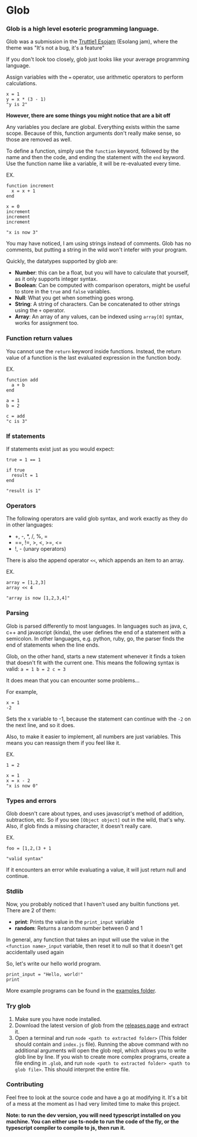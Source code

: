 # Glob
### Glob is a high level esoteric programming language.

Glob was a submission in the [Truttle1 Esojam](https://discord.gg/Mb7KXydKwQ) (Esolang jam), where the theme was "It's not a bug, it's a feature"

If you don't look too closely, glob just looks like your average programming language.

Assign variables with the `=` operator, use arithmetic operators to perform calculations.

```
x = 1
y = x * (3 - 1)
"y is 2"
```

**However, there are some things you might notice that are a bit off**

Any variables you declare are global. Everything exists within the same scope. Because of this, function arguments don't really make sense, so those are removed as well.

To define a function, simply use the `function` keyword, followed by the name and then the code, and ending the statement with the `end` keyword.
Use the function name like a variable, it will be re-evaluated every time.

EX.
```
function increment
  x = x + 1
end

x = 0
increment
increment
increment

"x is now 3"
```

You may have noticed, I am using strings instead of comments. Glob has no comments, but putting a string in the wild won't intefer with your program.

Quickly, the datatypes supported by glob are:
- **Number**: this can be a float, but you will have to calculate that yourself, as it only supports integer syntax.
- **Boolean**: Can be computed with comparison operators, might be useful to store in the `true` and `false` variables.
- **Null**: What you get when something goes wrong.
- **String**: A string of characters. Can be concatenated to other strings using the `+` operator.
- **Array**: An array of any values, can be indexed using `array[0]` syntax, works for assignment too.

### Function return values
You cannot use the `return` keyword inside functions.
Instead, the return value of a function is the last evaluated expression in the function body.

EX.
```
function add
  a + b
end

a = 1
b = 2

c = add
"c is 3"
```

### If statements
If statements exist just as you would expect:

```
true = 1 == 1

if true
  result = 1
end

"result is 1"
```

### Operators
The following operators are valid glob syntax, and work exactly as they do in other languages:
- +, -, *, /, %, =
- ==, !=, >, <, >=, <=
- !, - (unary operators)

There is also the append operator `<<`, which appends an item to an array.

EX.
```
array = [1,2,3]
array << 4

"array is now [1,2,3,4]"
```

### Parsing
Glob is parsed differently to most languages.
In languages such as java, c, c++ and javascript (kinda), the user defines the end of a statement with a semicolon.
In other languages, e.g. python, ruby, go, the parser finds the end of statements when the line ends.

Glob, on the other hand, starts a new statement whenever it finds a token that doesn't fit with the current one. This means the following syntax is valid: `a = 1 b = 2 c = 3`

It does mean that you can encounter some problems...

For example,
```
x = 1
-2
```

Sets the x variable to -1, because the statement can continue with the `-2` on the next line, and so it does.

Also, to make it easier to implement, all numbers are just variables. This means you can reassign them if you feel like it.

EX.
```
1 = 2

x = 1
x = x - 2
"x is now 0"
```

### Types and errors
Glob doesn't care about types, and uses javascript's method of addition, subtraction, etc. So if you see `[Object object]` out in the wild, that's why.
Also, if glob finds a missing character, it doesn't really care.

EX.
```
foo = [1,2,(3 + 1

"valid syntax"
```

If it encounters an error while evaluating a value, it will just return null and continue.


### Stdlib
Now, you probably noticed that I haven't used any builtin functions yet.
There are 2 of them:
- **print**: Prints the value in the `print_input` variable
- **random**: Returns a random number between 0 and 1

In general, any function that takes an input will use the value in the `<function name>_input` variable, then reset it to null so that it doesn't get accidentally used again

So, let's write our hello world program.

```
print_input = "Hello, world!"
print
```

More example programs can be found in the [examples folder](https://github.com/GearsDatapacks/glob/tree/main/examples).

### Try glob
1. Make sure you have node installed.
2. Download the latest version of glob from the [releases page](https://github.com/GearsDatapacks/glob/releases) and extract it.
3. Open a terminal and run `node <path to extracted folder>` (This folder should contain and `index.js` file).
Running the above command with no additional arguments will open the glob repl, which allows you to write glob line by line.
If you wish to create more complex programs, create a file ending in `.glob`, and run `node <path to extracted folder> <path to glob file>`. This should interpret the entire file.

### Contributing
Feel free to look at the source code and have a go at modifying it. 
It's a bit of a mess at the moment as I had very limited time to make this project.

**Note: to run the dev version, you will need typescript installed on you machine. You can either use ts-node to run the code of the fly, or the typescript compiler to compile to js, then run it.**
